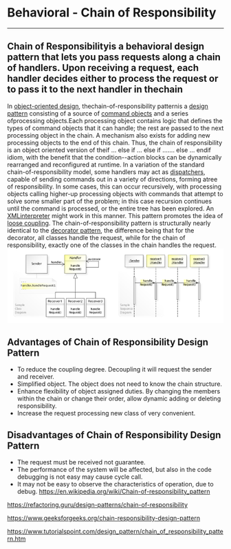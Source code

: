 # Behavioral - Chain of Responsibility

---

## Chain of Responsibilityis a behavioral design pattern that lets you pass requests along a chain of handlers. Upon receiving a request, each handler decides either to process the request or to pass it to the next handler in thechain

In [object-oriented design](https://en.wikipedia.org/wiki/Object-oriented_design), thechain-of-responsibility patternis a [design pattern](https://en.wikipedia.org/wiki/Design_pattern_(computer_science)) consisting of a source of [command objects](https://en.wikipedia.org/wiki/Command_pattern) and a series ofprocessing objects.Each processing object contains logic that defines the types of command objects that it can handle; the rest are passed to the next processing object in the chain. A mechanism also exists for adding new processing objects to the end of this chain. Thus, the chain of responsibility is an object oriented version of theif ... else if ... else if ....... else ... endif idiom, with the benefit that the condition--action blocks can be dynamically rearranged and reconfigured at runtime.
In a variation of the standard chain-of-responsibility model, some handlers may act as [dispatchers](https://en.wikipedia.org/wiki/Dynamic_dispatch), capable of sending commands out in a variety of directions, forming atree of responsibility. In some cases, this can occur recursively, with processing objects calling higher-up processing objects with commands that attempt to solve some smaller part of the problem; in this case recursion continues until the command is processed, or the entire tree has been explored. An [XML](https://en.wikipedia.org/wiki/XML)[interpreter](https://en.wikipedia.org/wiki/Interpreter_(computing)) might work in this manner.
This pattern promotes the idea of [loose coupling](https://en.wikipedia.org/wiki/Loose_coupling).
The chain-of-responsibility pattern is structurally nearly identical to the [decorator pattern](https://en.wikipedia.org/wiki/Decorator_pattern), the difference being that for the decorator, all classes handle the request, while for the chain of responsibility, exactly one of the classes in the chain handles the request.
![image](media/Behavioral-Chain-of-Responsibility-image1.jpg)

## Advantages of Chain of Responsibility Design Pattern

- To reduce the coupling degree. Decoupling it will request the sender and receiver.
- Simplified object. The object does not need to know the chain structure.
- Enhance flexibility of object assigned duties. By changing the members within the chain or change their order, allow dynamic adding or deleting responsibility.
- Increase the request processing new class of very convenient.

## Disadvantages of Chain of Responsibility Design Pattern

- The request must be received not guarantee.
- The performance of the system will be affected, but also in the code debugging is not easy may cause cycle call.
- It may not be easy to observe the characteristics of operation, due to debug.
<https://en.wikipedia.org/wiki/Chain-of-responsibility_pattern>

<https://refactoring.guru/design-patterns/chain-of-responsibility>

<https://www.geeksforgeeks.org/chain-responsibility-design-pattern>

<https://www.tutorialspoint.com/design_pattern/chain_of_responsibility_pattern.htm>
